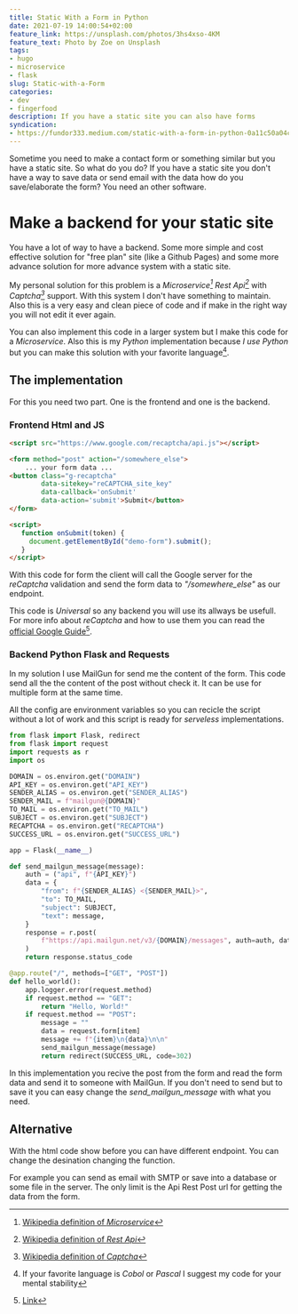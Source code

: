 ```yaml
---
title: Static With a Form in Python
date: 2021-07-19 14:00:54+02:00
feature_link: https://unsplash.com/photos/3hs4xso-4KM
feature_text: Photo by Zoe on Unsplash
tags:
- hugo
- microservice
- flask
slug: Static-with-a-Form
categories:
- dev
- fingerfood
description: If you have a static site you can also have forms
syndication:
- https://fundor333.medium.com/static-with-a-form-in-python-0a11c50a04cd?source=rss-48447ba4c2e------2
---
```


Sometime you need to make a contact form or something similar but you have a static site. So what do you do?
If you have a static site you don't have a way to save data or send email with the data how do you save/elaborate the form? You need an other software.

# Make a backend for your static site

You have a lot of way to have a backend. Some more simple and cost effective solution for "free plan" site (like a Github Pages) and some more advance solution for more advance system with a static site.

My personal solution for this problem is a *Microservice[^1]* *Rest Api[^2]* with *Captcha[^3]* support. With this system I don't have something to maintain. Also this is a very easy and clean piece of code and if make in the right way you will not edit it ever again.

[^1]: [Wikipedia definition of *Microservice*](https://en.wikipedia.org/wiki/Microservices)
[^2]: [Wikipedia definition of *Rest Api*](https://en.wikipedia.org/wiki/Representational_state_transfer)
[^3]: [Wikipedia definition of *Captcha*](https://en.wikipedia.org/wiki/CAPTCHA)

You can also implement this code in a larger system but I make this code for a *Microservice*.
Also this is my *Python* implementation because *I use Python* but you can make this solution with your favorite language[^4].

[^4]: If your favorite language is *Cobol* or *Pascal* I suggest my code for your mental stability

## The implementation

For this you need two part. One is the frontend and one is the backend.

### Frontend Html and JS

``` html
<script src="https://www.google.com/recaptcha/api.js"></script>

<form method="post" action="/somewhere_else">
	... your form data ...
<button class="g-recaptcha"
        data-sitekey="reCAPTCHA_site_key"
        data-callback='onSubmit'
        data-action='submit'>Submit</button>
</form>

<script>
   function onSubmit(token) {
     document.getElementById("demo-form").submit();
   }
</script>
```

With this code for form the client will call the Google server for the *reCaptcha* validation and send the form data to *"/somewhere_else"* as our endpoint.

This code is *Universal* so any backend you will use its allways be usefull. For more info about *reCaptcha* and how to use them you can read the [official Google Guide](https://developers.google.com/recaptcha/docs/v3)[^5].

[^5]: [Link](https://developers.google.com/recaptcha/docs/v3)

### Backend Python Flask and Requests

In my solution I use MailGun for send me the content of the form. This code send all the the content of the post without check it. It can be use for multiple form at the same time.

All the config are environment variables so you can recicle the script without a lot of work and this script is ready for *serveless* implementations.

``` python
from flask import Flask, redirect
from flask import request
import requests as r
import os

DOMAIN = os.environ.get("DOMAIN")
API_KEY = os.environ.get("API_KEY")
SENDER_ALIAS = os.environ.get("SENDER_ALIAS")
SENDER_MAIL = f"mailgun@{DOMAIN}"
TO_MAIL = os.environ.get("TO_MAIL")
SUBJECT = os.environ.get("SUBJECT")
RECAPTCHA = os.environ.get("RECAPTCHA")
SUCCESS_URL = os.environ.get("SUCCESS_URL")

app = Flask(__name__)

def send_mailgun_message(message):
    auth = ("api", f"{API_KEY}")
    data = {
        "from": f"{SENDER_ALIAS} <{SENDER_MAIL}>",
        "to": TO_MAIL,
        "subject": SUBJECT,
        "text": message,
    }
    response = r.post(
        f"https://api.mailgun.net/v3/{DOMAIN}/messages", auth=auth, data=data
    )
    return response.status_code

@app.route("/", methods=["GET", "POST"])
def hello_world():
    app.logger.error(request.method)
    if request.method == "GET":
        return "Hello, World!"
    if request.method == "POST":
        message = ""
        data = request.form[item]
        message += f"{item}\n{data}\n\n"
        send_mailgun_message(message)
        return redirect(SUCCESS_URL, code=302)
```

In this implementation you recive the post from the form and read the form data and send it to someone with MailGun.
If you don't need to send but to save it you can easy change the *send_mailgun_message* with what you need.

## Alternative

With the html code show before you can have different endpoint.
You can change the desination changing the function.

For example you can send as email with SMTP or save into a database or some file in the server. The only limit is the Api Rest Post url for getting the data from the form.
